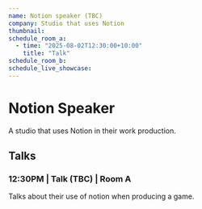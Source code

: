 ```yaml
---
name: Notion speaker (TBC)
company: Studio that uses Notion
thumbnail:
schedule_room_a:
  - time: "2025-08-02T12:30:00+10:00"
    title: "Talk"
schedule_room_b:
schedule_live_showcase:
---
```


# Notion Speaker
A studio that uses Notion in their work production. 

## Talks
### 12:30PM | Talk (TBC) | Room A
Talks about their use of notion when producing a game. 
